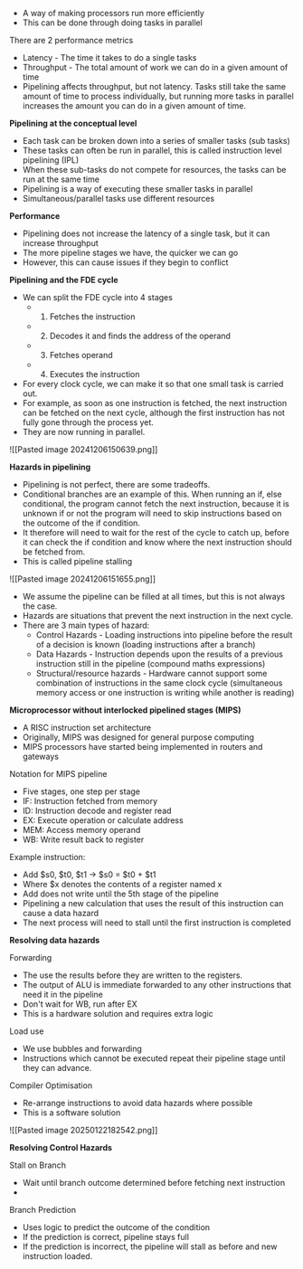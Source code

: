 - A way of making processors run more efficiently
- This can be done through doing tasks in parallel

There are 2 performance metrics
- Latency - The time it takes to do a single tasks
- Throughput - The total amount of work we can do in a given amount of time
- Pipelining affects throughput, but not latency. Tasks still take the same amount of time to process individually, but running more tasks in parallel increases the amount you can do in a given amount of time. 

**Pipelining at the conceptual level**

- Each task can be broken down into a series of smaller tasks (sub tasks)
- These tasks can often be run in parallel, this is called instruction level pipelining (IPL)
- When these sub-tasks do not compete for resources, the tasks can be run at the same time
- Pipelining is a way of executing these smaller tasks in parallel
- Simultaneous/parallel tasks use different resources

**Performance**
- Pipelining does not increase the latency of a single task, but it can increase throughput
- The more pipeline stages we have, the quicker we can go
- However, this can cause issues if they begin to conflict

**Pipelining and the FDE cycle**
- We can split the FDE cycle into 4 stages
	- 1) Fetches the instruction
	- 2) Decodes it and finds the address of the operand
	- 3) Fetches operand
	- 4) Executes the instruction
- For every clock cycle, we can make it so that one small task is carried out.
- For example, as soon as one instruction is fetched, the next instruction can be fetched on the next cycle, although the first instruction has not fully gone through the process yet.
- They are now running in parallel. 

![[Pasted image 20241206150639.png]]

**Hazards in pipelining**

- Pipelining is not perfect, there are some tradeoffs.
- Conditional branches are an example of this. When running an if, else conditional, the program cannot fetch the next instruction, because it is unknown if or not the program will need to skip instructions based on the outcome of the if condition. 
- It therefore will need to wait for the rest of the cycle to catch up, before it can check the if condition and know where the next instruction should be fetched from. 
- This is called pipeline stalling

![[Pasted image 20241206151655.png]]


- We assume the pipeline can be filled at all times, but this is not always the case.
- Hazards are situations that prevent the next instruction in the next cycle. 
- There are 3 main types of hazard:
	- Control Hazards - Loading instructions into pipeline before the result of a decision is known (loading instructions after a branch)
	- Data Hazards - Instruction depends upon the results of a previous instruction still in the pipeline (compound maths expressions)
	- Structural/resource hazards - Hardware cannot support some combination of instructions in the same clock cycle (simultaneous memory access or one instruction is writing while another is reading)

**Microprocessor without interlocked pipelined stages (MIPS)**

- A RISC instruction set architecture
- Originally, MIPS was designed for general purpose computing
- MIPS processors have started being implemented in routers and gateways

Notation for MIPS pipeline

- Five stages, one step per stage
- IF: Instruction fetched from memory
- ID: Instruction decode and register read
- EX: Execute operation or calculate address
- MEM: Access memory operand
- WB: Write result back to register

Example instruction:

- Add $s0, $t0, $t1 -> $s0 = $t0 + $t1
- Where $x denotes the contents of a register named x
- Add does not write until the 5th stage of the pipeline
- Pipelining a new calculation that uses the result of this instruction can cause a data hazard
- The next process will need to stall until the first instruction is completed


**Resolving data hazards**

Forwarding
- The use the results before they are written to the registers. 
- The output of ALU is immediate forwarded to any other instructions that need it in the pipeline
- Don't wait for WB, run after EX
- This is a hardware solution and requires extra logic


Load use
- We use bubbles and forwarding
- Instructions which cannot be executed repeat their pipeline stage until they can advance. 

Compiler Optimisation
- Re-arrange instructions to avoid data hazards where possible
- This is a software solution

![[Pasted image 20250122182542.png]]


**Resolving Control Hazards**

Stall on Branch
- Wait until branch outcome determined before fetching next instruction
- 

Branch Prediction
- Uses logic to predict the outcome of the condition
- If the prediction is correct, pipeline stays full
- If the prediction is incorrect, the pipeline will stall as before and new instruction loaded. 